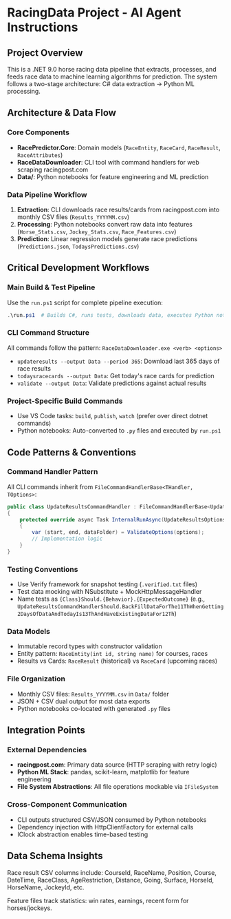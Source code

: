 # RacingData Project - AI Agent Instructions

## Project Overview
This is a .NET 9.0 horse racing data pipeline that extracts, processes, and feeds race data to machine learning algorithms for prediction. The system follows a two-stage architecture: C# data extraction → Python ML processing.

## Architecture & Data Flow

### Core Components
- **RacePredictor.Core**: Domain models (`RaceEntity`, `RaceCard`, `RaceResult`, `RaceAttributes`)
- **RaceDataDownloader**: CLI tool with command handlers for web scraping racingpost.com
- **Data/**: Python notebooks for feature engineering and ML prediction

### Data Pipeline Workflow
1. **Extraction**: CLI downloads race results/cards from racingpost.com into monthly CSV files (`Results_YYYYMM.csv`)
2. **Processing**: Python notebooks convert raw data into features (`Horse_Stats.csv`, `Jockey_Stats.csv`, `Race_Features.csv`) 
3. **Prediction**: Linear regression models generate race predictions (`Predictions.json`, `TodaysPredictions.csv`)

## Critical Development Workflows

### Main Build & Test Pipeline
Use the `run.ps1` script for complete pipeline execution:
```powershell
.\run.ps1  # Builds C#, runs tests, downloads data, executes Python notebooks
```

### CLI Command Structure
All commands follow the pattern: `RaceDataDownloader.exe <verb> <options>`
- `updateresults --output Data --period 365`: Download last 365 days of race results
- `todaysracecards --output Data`: Get today's race cards for prediction
- `validate --output Data`: Validate predictions against actual results

### Project-Specific Build Commands
- Use VS Code tasks: `build`, `publish`, `watch` (prefer over direct dotnet commands)
- Python notebooks: Auto-converted to `.py` files and executed by `run.ps1`

## Code Patterns & Conventions

### Command Handler Pattern
All CLI commands inherit from `FileCommandHandlerBase<THandler, TOptions>`:
```csharp
public class UpdateResultsCommandHandler : FileCommandHandlerBase<UpdateResultsCommandHandler, UpdateResultsOptions>
{
    protected override async Task InternalRunAsync(UpdateResultsOptions options)
    {
        var (start, end, dataFolder) = ValidateOptions(options);
        // Implementation logic
    }
}
```

### Testing Conventions
- Use Verify framework for snapshot testing (`.verified.txt` files)
- Test data mocking with NSubstitute + MockHttpMessageHandler
- Name tests as `{Class}Should.{Behavior}.{ExpectedOutcome}` (e.g., `UpdateResultsCommandHandlerShould.BackFillDataForThe11ThWhenGetting2DaysOfDataAndTodayIs13ThAndHaveExistingDataFor12Th`)

### Data Models
- Immutable record types with constructor validation
- Entity pattern: `RaceEntity(int id, string name)` for courses, races
- Results vs Cards: `RaceResult` (historical) vs `RaceCard` (upcoming races)

### File Organization
- Monthly CSV files: `Results_YYYYMM.csv` in `Data/` folder
- JSON + CSV dual output for most data exports
- Python notebooks co-located with generated `.py` files

## Integration Points

### External Dependencies
- **racingpost.com**: Primary data source (HTTP scraping with retry logic)
- **Python ML Stack**: pandas, scikit-learn, matplotlib for feature engineering
- **File System Abstractions**: All file operations mockable via `IFileSystem`

### Cross-Component Communication
- CLI outputs structured CSV/JSON consumed by Python notebooks
- Dependency injection with HttpClientFactory for external calls
- IClock abstraction enables time-based testing

## Data Schema Insights
Race result CSV columns include: CourseId, RaceName, Position, Course, DateTime, RaceClass, AgeRestriction, Distance, Going, Surface, HorseId, HorseName, JockeyId, etc.

Feature files track statistics: win rates, earnings, recent form for horses/jockeys.
